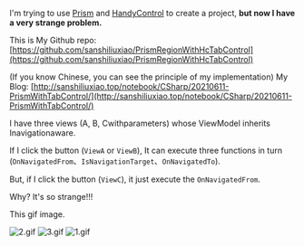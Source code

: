 
I'm trying to use [Prism](https://github.com/PrismLibrary/Prism) and [HandyControl](https://github.com/HandyOrg/HandyControl) to create a project, **but now I have a very strange problem.**

This is My Github repo:  [https://github.com/sanshiliuxiao/PrismRegionWithHcTabControl](https://github.com/sanshiliuxiao/PrismRegionWithHcTabControl)

(If you know Chinese, you can see the principle of my implementation) My Blog: [http://sanshiliuxiao.top/notebook/CSharp/20210611-PrismWithTabControl/](http://sanshiliuxiao.top/notebook/CSharp/20210611-PrismWithTabControl/)

I have three views (A, B, Cwithparameters) whose ViewModel inherits Inavigationaware. 


If I click  the button (`ViewA` or `ViewB`), It can execute three functions in turn (`OnNavigatedFrom`、`IsNavigationTarget`、`OnNavigatedTo`).

But, if I click the button (`ViewC`), it just execute the `OnNavigatedFrom`.


Why? It's so strange!!!

This gif image. 


![2.gif](https://i.loli.net/2021/06/14/GyHOTLRDmbwhlV5.gif)
![3.gif](https://i.loli.net/2021/06/14/xmVyFgaXrfDY16T.gif)
![1.gif](https://i.loli.net/2021/06/14/uIhZfFlaeXWnHTL.gif)


